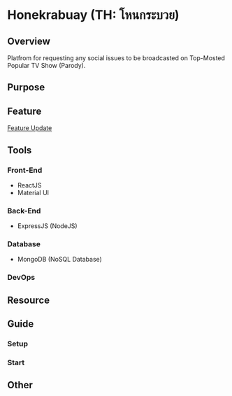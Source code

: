 # Honekrabuay (TH: โหนกระบวย)  

## Overview

Platfrom for requesting any social issues to be broadcasted on Top-Mosted Popular TV Show (Parody).

## Purpose

## Feature

[Feature Update](https://github.com/lebrancconvas/Honekrabuay/Version)

## Tools

### Front-End

- ReactJS
- Material UI

### Back-End

- ExpressJS (NodeJS)

### Database

- MongoDB (NoSQL Database)  

### DevOps

## Resource

## Guide

### Setup

### Start

## Other
